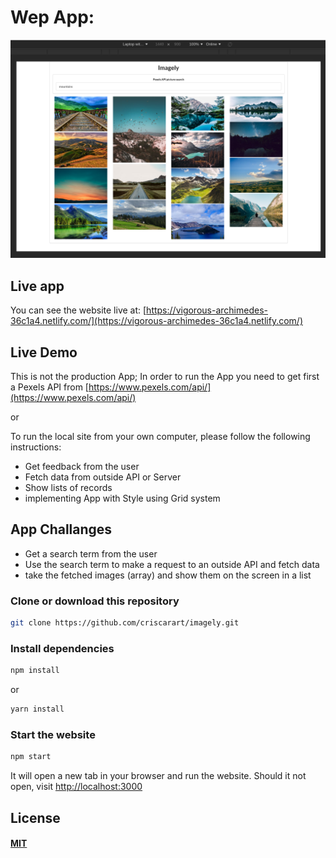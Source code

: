 # Wep App:

[![imagely](/src/imagely-pic.png)](https://criscarart.github.io/imagely/)

## Live app

You can see the website live at: [https://vigorous-archimedes-36c1a4.netlify.com/](https://vigorous-archimedes-36c1a4.netlify.com/)

## Live Demo

This is not the production App;
In order to run the App you need to get first a Pexels API from [https://www.pexels.com/api/](https://www.pexels.com/api/)

or

To run the local site from your own computer, please follow the following instructions:

- Get feedback from the user
- Fetch data from outside API or Server
- Show lists of records
- implementing App with Style using Grid system

## App Challanges

- Get a search term from the user
- Use the search term to make a request to an outside API and fetch data
- take the fetched images (array) and show them on the screen in a list

### Clone or download this repository

```sh
git clone https://github.com/criscarart/imagely.git
```

### Install dependencies

```sh
npm install
```

or

```sh
yarn install
```

### Start the website

```sh
npm start
```

It will open a new tab in your browser and run the website. Should it not open, visit [http://localhost:3000](http://localhost:3000)

## License

#### [MIT](./LICENSE)
